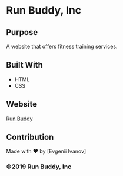 # Run Buddy, Inc

## Purpose
A website that offers fitness training services. 

## Built With
* HTML
* CSS

## Website
[Run Buddy](https://evgeniii7.github.io/run-buddy/)

## Contribution
Made with ❤️ by [Evgenii Ivanov]

### ©️2019 Run Buddy, Inc 
